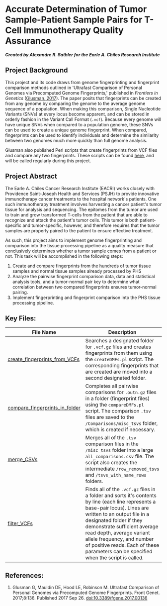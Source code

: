 # Accurate Determination of Tumor Sample-Patient Sample Pairs for T-Cell Immunotherapy Quality Assurance
***Created by Alexandre R. Sathler for the Earle A. Chiles Research Institute***


## Project Background
This project and its code draws from genome fingerprinting and fingerprint comparison methods outlined in 'Ultrafast Comparison of Personal Genomes via Precomputed Genome Fingerprints,' published in *Frontiers in Genetics* ([Glusman, 2017](https://www.ncbi.nlm.nih.gov/pmc/articles/PMC5623000/)). The paper posits that fingerprints can be created from any genome by comparing the genome to the average genome sequence of a population. When making this comparison, Single Nucleotide Variants (SNVs) at every locus become apparent, and can be stored in orderly fashion in the Variant Call Format (`.vcf`). Because every genome will have unique SNVs when compared to a population genome, these SNVs can be used to create a unique genome fingerprint. When compared, fingerprints can be used to identify individuals and determine the similarity between two genomes much more quickly than full genome analysis.

Glusman also published Perl scripts that create fingerprints from VCF files and compare any two fingerprints. These scripts can be found [here](https://github.com/gglusman/genome-fingerprints/), and will be called regularly during this project.

## Project Abstract
The Earle A. Chiles Cancer Research Institute (EACRI) works closely with Providence Saint-Joseph Health and Services (PSJH) to provide innovative immunotherapy cancer treatments to the hospital network's patients. One such immunotherapy treatment involves harvesting a cancer patient's tumor tissue for analysis and sequencing. The epitomes from the tumor are used to train and grow transformed T-cells from the patient that are able to recognize and attack the patient's tumor cells. This tumor is both patient-specific and tumor-specific, however, and therefore requires that the tumor samples are properly paired to the patient to ensure effective treatment.

As such, this project aims to implement genome fingerprinting and comparison into the tissue processing pipeline as a quality measure that conclusively determines whether a tumor sample comes from a patient or not. This task will be accomplished in the following steps:
1. Create and compare fingerprints from the hundreds of tumor tissue samples and normal tissue samples already processed by PHS
2. Analyze the pairwise fingerprint comparison data, data and statistical analysis tools, and a tumor-normal pair key to determine what correlation between two compared fingerprints ensures tumor-normal pairing.
3. Implement fingerprinting and fingerprint comparison into the PHS tissue processing pipeline.


## Key Files:
File Name | Description
--------- | -----------
[create_fingerprints_from_VCFs](https://git.providence.org/BWG-2019/Sathler-BWG-Project-2019/blob/master/Scripts/python/create_fingerprints_from_VCFs.py) | Searches a designated folder for `.vcf.gz` files and creates fingerprints from them using the `createDMFs.pl` script. The corresponding fingerprints that are created are moved into a second designated folder.
[compare_fingerprints_in_folder](https://git.providence.org/BWG-2019/Sathler-BWG-Project-2019/blob/master/Scripts/python/compare_fingerprints_in_folder.py) | Completes all pairwise comparisons for `.outn.gz` files in a folder (fingerprint files) using the `compareDMFs.pl` script. The comparison `.tsv` files are saved to the `/Comparisons/misc_tsvs` folder, which is created if necessary.
[merge_CSVs](https://git.providence.org/BWG-2019/Sathler-BWG-Project-2019/blob/master/Scripts/python/merge_CSVs.py) | Merges all of the `.tsv` comparison files in the `/misc_tsvs` folder into a large `all_comparisons.csv` file. The script also creates the intermediate `/row_removed_tsvs` and `/tsvs_with_name_rows` folders.
[filter_VCFs](https://git.providence.org/BWG-2019/Sathler-BWG-Project-2019/blob/master/Scripts/python/filter_VCFs.py) | Finds all of the `.vcf.gz` files in a folder and sorts it's contents by line (each line represents a base-pair locus). Lines are written to an output file in a designated folder if they demonstrate sufficient average read depth, average variant allele frequency, and number of positive reads. Each of these parameters can be specified when the script is called.

## References:
1. Glusman G, Mauldin DE, Hood LE, Robinson M. Ultrafast Comparison of Personal Genomes via Precomputed Genome Fingerprints. Front Genet. 2017;8:136. Published 2017 Sep 26. [doi:10.3389/fgene.2017.00136](https://www.ncbi.nlm.nih.gov/pmc/articles/PMC5623000/)